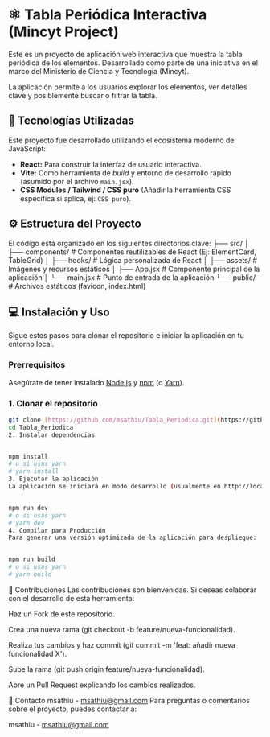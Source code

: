 # ⚛️ Tabla Periódica Interactiva (Mincyt Project)

Este es un proyecto de aplicación web interactiva que muestra la tabla periódica de los elementos. Desarrollado como parte de una iniciativa en el marco del Ministerio de Ciencia y Tecnología (Mincyt).

La aplicación permite a los usuarios explorar los elementos, ver detalles clave y posiblemente buscar o filtrar la tabla.

## 🚀 Tecnologías Utilizadas

Este proyecto fue desarrollado utilizando el ecosistema moderno de JavaScript:

* **React:** Para construir la interfaz de usuario interactiva.
* **Vite:** Como herramienta de *build* y entorno de desarrollo rápido (asumido por el archivo `main.jsx`).
* **CSS Modules / Tailwind / CSS puro** (Añadir la herramienta CSS específica si aplica, ej: `CSS puro`).

## ⚙️ Estructura del Proyecto

El código está organizado en los siguientes directorios clave:
├── src/ 
│ ├── components/ # Componentes reutilizables de React (Ej: ElementCard, TableGrid) 
│ ├── hooks/ # Lógica personalizada de React 
│ ├── assets/ # Imágenes y recursos estáticos 
│ ├── App.jsx # Componente principal de la aplicación 
│ └── main.jsx # Punto de entrada de la aplicación 
└── public/ # Archivos estáticos (favicon, index.html)

## 💻 Instalación y Uso

Sigue estos pasos para clonar el repositorio e iniciar la aplicación en tu entorno local.

### Prerrequisitos

Asegúrate de tener instalado [Node.js](https://nodejs.org/) y [npm](https://www.npmjs.com/) (o [Yarn](https://yarnpkg.com/)).

### 1. Clonar el repositorio

```bash
git clone [https://github.com/msathiu/Tabla_Periodica.git](https://github.com/msathiu/Tabla_Periodica.git)
cd Tabla_Periodica
2. Instalar dependencias


npm install 
# o si usas yarn
# yarn install
3. Ejecutar la aplicación
La aplicación se iniciará en modo desarrollo (usualmente en http://localhost:5173).


npm run dev
# o si usas yarn
# yarn dev
4. Compilar para Producción
Para generar una versión optimizada de la aplicación para despliegue:


npm run build
# o si usas yarn
# yarn build
```

🤝 Contribuciones
Las contribuciones son bienvenidas. Si deseas colaborar con el desarrollo de esta herramienta:

Haz un Fork de este repositorio.

Crea una nueva rama (git checkout -b feature/nueva-funcionalidad).

Realiza tus cambios y haz commit (git commit -m 'feat: añadir nueva funcionalidad X').

Sube la rama (git push origin feature/nueva-funcionalidad).

Abre un Pull Request explicando los cambios realizados.

📧 Contacto
msathiu - msathiu@gmail.com
Para preguntas o comentarios sobre el proyecto, puedes contactar a:

msathiu - msathiu@gmail.com
